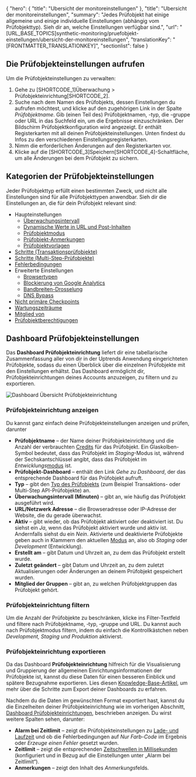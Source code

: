 {
  "hero": {
    "title": "Ubersicht der monitoreinstellungen"
  },
  "title": "Ubersicht der monitoreinstellungen",
  "summary": "Jedes Prüfobjekt hat einige allgemeine und einige individuelle Einstellungen (abhängig vom Prüfobjekttyp). Sieh dir an, welche Einstellungen verfügbar sind.",
  "url": "[URL_BASE_TOPICS]synthetic-monitoring/pruefobjekt-einstellungen/ubersicht-der-monitoreinstellungen",
  "translationKey": "[FRONTMATTER_TRANSLATIONKEY]",
  "sectionlist": false
}

## Die Prüfobjekteinstellungen aufrufen

Um die Prüfobjekteinstellungen zu verwalten:

1. Gehe zu [SHORTCODE_1]Überwachung > Prüfobjekteinrichtung[SHORTCODE_2].
2. Suche nach dem Namen des Prüfobjekts, dessen Einstellungen du aufrufen möchtest, und klicke auf den zugehörigen Link in der Spalte *Prüfobjektname*. Gib (einen Teil des) Prüfobjektnamen, -typ, die -gruppe oder URL in das Suchfeld ein, um die Ergebnisse einzuschränken.
    Der Bildschirm Prüfobjektkonfiguration wird angezeigt. Er enthält Registerkarten mit all deinen Prüfobjekteinstellungen. Unten findest du Infos zu den verschiedenen Einstellungsregisterkarten.
3. Nimm die erforderlichen Änderungen auf den Registerkarten vor.
4. Klicke auf die [SHORTCODE_3]Speichern[SHORTCODE_4]-Schaltfläche, um alle Änderungen bei dem Prüfobjekt zu sichern.

## Kategorien der Prüfobjekteinstellungen

Jeder Prüfobjekttyp erfüllt einen bestimmten Zweck, und nicht alle Einstellungen sind für alle Prüfobjekttypen anwendbar. Sieh dir die Einstellungen an, die für dein Prüfobjekt relevant sind:
- Haupteinstellungen
   - [Überwachungsintervall]([LINK_URL_1])
   - [Dynamische Werte in URL und Post-Inhalten]([LINK_URL_2])
   - [Prüfobjektmodus]([LINK_URL_3])
   - [Prüfobjekt-Anmerkungen]([LINK_URL_4])
   - [Prüfobjektvorlagen]([LINK_URL_5])
- [Schritte (Transaktionsprüfobjekte)]([LINK_URL_6])
- [Schritte (Multi-Step-Prüfobjekte)]([LINK_URL_7])
- [Fehlerbedingungen]([LINK_URL_8])
- Erweiterte Einstellungen
   - [Browsertypen]([LINK_URL_9])
   - [Blockierung von Google Analytics]([LINK_URL_10])
   - [Bandbreiten-Drosselung]([LINK_URL_11])
   - [DNS Bypass]([LINK_URL_12])
- [Nicht primäre Checkpoints]([LINK_URL_13])
- [Wartungszeiträume]([LINK_URL_14])
- [Mitglied von]([LINK_URL_15])
- [Prüfobjektberechtigungen]([LINK_URL_16])

## Dashboard Prüfobjekteinstellungen

Das **Dashboard Prüfobjekteinrichtung** liefert dir eine tabellarische Zusammenfassung aller von dir in der Uptrends Anwendung eingerichteten Prüfobjekte, sodass du einen Überblick über die einzelnen Prüfobjekte mit den Einstellungen erhältst. Das Dashboard ermöglicht dir, Prüfobjekteinrichtungen deines Accounts anzuzeigen, zu filtern und zu exportieren.

![Dashboard Übersicht Prüfobjekteinrichtung]([LINK_URL_17])

### Prüfobjekteinrichtung anzeigen
Du kannst ganz einfach deine Prüfobjekteinstellungen anzeigen und prüfen, darunter

- **Prüfobjektname** – der Name deiner Prüfobjekteinrichtung und die Anzahl der verbrauchten [Credits]([LINK_URL_18]) für das Prüfobjekt. Ein Glaskolben-Symbol bedeutet, dass das Prüfobjekt im *Staging*-Modus ist, während der Sechskantschlüssel angibt, dass das Prüfobjekt im *Entwicklungs*[modus]([LINK_URL_19]) ist.
- **Prüfobjekt-Dashboard** – enthält den Link *Gehe zu Dashboard*, der das entsprechende Dashboard für das Prüfobjekt aufruft.
- **Typ** – gibt den [Typ des Prüfobjekts]([LINK_URL_20]) (zum Beispiel Transaktions- oder Multi-Step API-Prüfobjekte) an.
- **Überwachungsintervall (Minuten)** – gibt an, wie häufig das Prüfobjekt ausgeführt wird.
- **URL/Netzwerk Adresse** – die Browseradresse oder IP-Adresse der Website, die du gerade überwachst.
- **Aktiv** – gibt wieder, ob das Prüfobjekt aktiviert oder deaktiviert ist. Du siehst ein *Ja*, wenn das Prüfobjekt aktiviert wurde und aktiv ist. Andernfalls siehst du ein *Nein*. Aktivierte und deaktivierte Prüfobjekte geben auch in Klammern den aktuellen [Modus]([LINK_URL_21]) an, also ob *Staging* oder *Development* (Entwicklung).
- **Erstellt am** – gibt Datum und Uhrzeit an, zu dem das Prüfobjekt erstellt wurde.
- **Zuletzt geändert** – gibt Datum und Uhrzeit an, zu dem zuletzt Aktualisierungen oder Änderungen an deinem Prüfobjekt gespeichert wurden.
- **Mitglied der Gruppen** – gibt an, zu welchen Prüfobjektgruppen das Prüfobjekt gehört.

### Prüfobjekteinrichtung filtern

Um die Anzahl der Prüfobjekte zu beschränken, klicke ins Filter-Textfeld und filtere nach Prüfobjektname, ‑typ, ‑gruppe und URL. Du kannst auch nach Prüfobjektmodus filtern, indem du einfach die Kontrollkästchen neben *Development, Staging und Produktion* aktivierst.

### Prüfobjekteinrichtung exportieren

Da das Dashboard **Prüfobjekteinrichtung** hilfreich für die Visualisierung und Gruppierung der allgemeinen Einrichtungsinformationen der Prüfobjekte ist, kannst du diese Daten für einen besseren Einblick und spätere Bezugnahme exportieren. Lies diesen [Knowledge-Base-Artikel]([LINK_URL_22]), um mehr über die Schritte zum Export deiner Dashboards zu erfahren.

Nachdem du die Daten im gewünschten Format exportiert hast, kannst du die Einzelheiten deiner Prüfobjekteinrichtung wie im vorherigen Abschnitt, [Dashboard Prüfobjekteinrichtungen]([LINK_URL_23]), beschrieben anzeigen. Du wirst weitere Spalten sehen, darunter:

- **Alarm bei Zeitlimit** – zeigt die Prüfobjekteinstellungen zu [Lade- und Laufzeit]([LINK_URL_24]) und ob die Fehlerbedingungen auf *Nur Farb-Code* im Ergebnis oder *Erzeuge einen Fehler* gesetzt wurden.
- **Zeitlimit** – zeigt die entsprechenden [Zeitschwellen in Millisekunden]([LINK_URL_25]) (konfiguriert und in Bezug auf die Einstellungen unter „Alarm bei Zeitlimit“).
- **Anmerkungen** – zeigt den Inhalt des *Anmerkungs*felds.